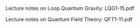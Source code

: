 
Lecture notes on Loop Quantum Gravity: LQG1-15.pdf

Lecture notes on Quantum Field Theory: QFT1-11.pdf
